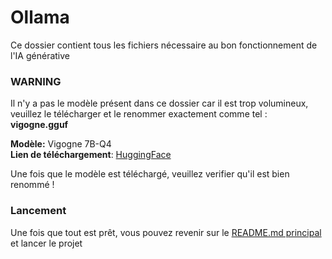 # Ollama

Ce dossier contient tous les fichiers nécessaire au bon fonctionnement de l'IA générative

### WARNING
Il n'y a pas le modèle présent dans ce dossier car il est trop volumineux, veuillez le télécharger et le renommer exactement comme tel : **vigogne.gguf**

**Modèle:** Vigogne 7B-Q4 <br>
**Lien de téléchargement**: [HuggingFace](https://huggingface.co/TheBloke/Vigogne-2-7B-Instruct-GGUF/blob/main/vigogne-2-7b-instruct.Q4_K_M.gguf)

Une fois que le modèle est téléchargé, veuillez verifier qu'il est bien renommé !

### Lancement
Une fois que tout est prêt, vous pouvez revenir sur le [README.md principal](https://github.com/wartt88/Mimir/blob/main/README.md#lancement) et lancer le projet
